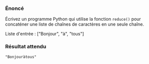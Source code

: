 ### Énoncé 

Écrivez un programme Python qui utilise la fonction ```reduce()``` pour concaténer une liste de chaînes de caractères en une seule chaîne.

Liste d'entrée : ["Bonjour", "à", "tous"]

### Résultat attendu 

```"Bonjouràtous"```
